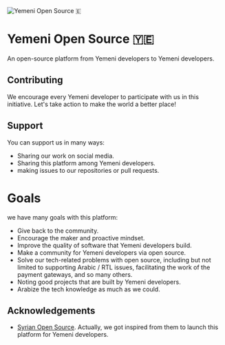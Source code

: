 <img src="https://raw.githubusercontent.com/Yemeni-Open-Source/.github/main/profile/YOS.svg" title="Yemeni Open Source 🇪">

# Yemeni Open Source 🇾🇪

An open-source platform from Yemeni developers to Yemeni developers. 

## Contributing

We encourage every Yemeni developer to participate with us in this initiative. Let's take action to make the world a better place!

## Support

You can support us in many ways:
- Sharing our work on social media.
- Sharing this platform among Yemeni developers.
- making issues to our repositories or pull requests.

# Goals

we have many goals with this platform:
- Give back to the community.
- Encourage the maker and proactive mindset.
- Improve the quality of software that Yemeni developers build.
- Make a community for Yemeni developers via open source.
- Solve our tech-related problems with open source, including but not limited to supporting Arabic / RTL issues, facilitating the work of the payment gateways, and so many others.
- Noting good projects that are built by Yemeni developers.
- Arabize the tech knowledge as much as we could.


## Acknowledgements

 - [Syrian Open Source](https://github.com/Syrian-Open-Source). Actually, we got inspired from them to launch this platform for Yemeni developers.
